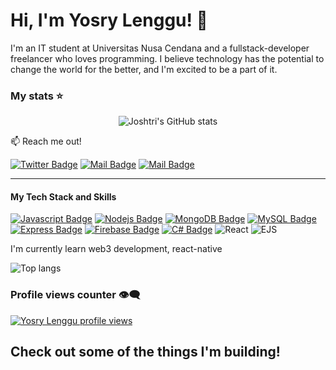 # Hi, I'm Yosry Lenggu! 👋

I'm an IT student at Universitas Nusa Cendana and a fullstack-developer freelancer who loves programming. I believe technology has the potential to change the world for the better, and I'm excited to be a part of it.

### My stats ⭐

<div align="center">
<img alt="Joshtri's GitHub stats" src="https://github-readme-stats.vercel.app/api?username=Joshtri&show_icons=true&theme=transparent"/>
</div>


:mailbox: Reach me out!

[![Twitter Badge](https://img.shields.io/badge/-@yosry_lenggu-1ca0f1?style=flat&labelColor=1ca0f1&logo=twitter&logoColor=white&link=https://twitter.com/MaksymRudnyi)](https://x.com/yosry_lenggu)
[![Mail Badge](https://img.shields.io/badge/-@yosryy_lenggu-e84393?style=flat&labelColor=e84393&logo=instagram&logoColor=white)](https://www.instagram.com/yosryy_lenggu/) 
[![Mail Badge](https://img.shields.io/badge/-yostri.lenggu-c0392b?style=flat&labelColor=c0392b&logo=gmail&logoColor=white)](mailto:stuffofyos1516@gmail.com)

---

#### My Tech Stack and Skills


[![Javascript Badge](https://img.shields.io/badge/-Javascript-F0DB4F?style=for-the-badge&labelColor=black&logo=javascript&logoColor=F0DB4F)](#) [![Nodejs Badge](https://img.shields.io/badge/-Nodejs-3C873A?style=for-the-badge&labelColor=black&logo=node.js&logoColor=3C873A)](#)
[![MongoDB Badge](https://img.shields.io/badge/-MongoDB-4DB33D?style=for-the-badge&logo=mongodb&logoColor=white)](#)
[![MySQL Badge](https://img.shields.io/badge/-MySQL-4479A1?style=for-the-badge&logo=mysql&logoColor=white)](#)
[![Express Badge](https://img.shields.io/badge/-Express-000000?style=for-the-badge&logo=express&logoColor=white)](#)
[![Firebase Badge](https://img.shields.io/badge/-Firebase-FF0000?style=for-the-badge&logo=firebase&logoColor=white)](#)
[![C# Badge](https://img.shields.io/badge/-C%23-9b4f96?style=for-the-badge&logo=c-sharp&logoColor=white)](#)
![React](https://img.shields.io/badge/react-%2320232a.svg?style=for-the-badge&logo=react&logoColor=%2361DAFB)
![EJS](https://img.shields.io/badge/react-%2320232a.svg?style=for-the-badge&logo=ejs&logoColor=%2361DAFB) 

I'm currently learn web3 development,  react-native



<img alt="Top langs" src="https://github-readme-stats.vercel.app/api/top-langs/?username=Joshtri&layout=compact&&langs_count=8"/>

### Profile views counter 👁️‍🗨️
[![Yosry Lenggu profile views](https://u8views.com/api/v1/github/profiles/7869344/views/day-week-month-total-count.svg)](https://u8views.com/github/Joshtri)

Check out some of the things I'm building!
- 
